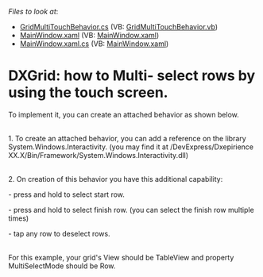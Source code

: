 <!-- default file list -->
*Files to look at*:

* [GridMultiTouchBehavior.cs](./CS/GridMultiTouchProject/GridMultiTouchBehavior.cs) (VB: [GridMultiTouchBehavior.vb](./VB/GridMultiTouchProject/GridMultiTouchBehavior.vb))
* [MainWindow.xaml](./CS/GridMultiTouchProject/MainWindow.xaml) (VB: [MainWindow.xaml](./VB/GridMultiTouchProject/MainWindow.xaml))
* [MainWindow.xaml.cs](./CS/GridMultiTouchProject/MainWindow.xaml.cs) (VB: [MainWindow.xaml](./VB/GridMultiTouchProject/MainWindow.xaml))
<!-- default file list end -->
# DXGrid: how to Multi- select rows by using the touch screen.


<p>To implement it, you can create an attached behavior as shown below.</p><p><br />
1. To create an attached behavior, you can add a reference on the library System.Windows.Interactivity. (you may find it at /DevExpress/Dxepirience XX.X/Bin/Framework/System.Windows.Interactivity.dll)</p><p><br />
2. On creation of this behavior you have this additional capability:</p><p>- press and hold to select start row.</p><p>- press and hold to select finish row. (you can select the finish row multiple times)</p><p>- tap any row to deselect rows.</p><p><br />
For this example, your grid's View should be TableView and property MultiSelectMode should be Row.</p>

<br/>


